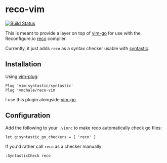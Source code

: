 # reco-vim

[![Build Status](https://travis-ci.org/vmchale/reco-vim.svg?branch=master)](https://travis-ci.org/vmchale/reco-vim)

This is meant to provide a layer on top of
[vim-go](https://github.com/fatih/vim-go) for use with the Reconfigure.io
[reco](http://docs.reconfigure.io/getting_started.html) compiler.

Currently, it just adds `reco` as a syntax checker usable with
[syntastic](https://github.com/vim-syntastic/syntastic).

## Installation

Using [vim-plug](https://github.com/junegunn/vim-plug):

```vim
Plug 'vim-syntastic/syntastic'
Plug 'vmchale/reco-vim
```

I use this plugin alongside [vim-go](https://github.com/fatih/vim-go).

## Configuration

Add the following to your `.vimrc` to make reco automatically check go
files:

```vim
let g:syntastic_go_checkers = [ 'reco' ]
```

If you'd rather call `reco` as a checker manually:

```vim
:SyntasticCheck reco
```
